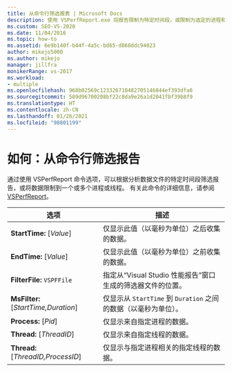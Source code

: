 ```yaml
---
title: 从命令行筛选报表 | Microsoft Docs
description: 使用 VSPerfReport.exe 将报告限制为特定时间段，或限制为选定的进程和线程。 本文列出了选项，并提供了说明。
ms.custom: SEO-VS-2020
ms.date: 11/04/2016
ms.topic: how-to
ms.assetid: 6e9b140f-b44f-4a5c-bd65-d868ddc94023
author: mikejo5000
ms.author: mikejo
manager: jillfra
monikerRange: vs-2017
ms.workload:
- multiple
ms.openlocfilehash: 968b02569c123326710482705146844ef393dfa6
ms.sourcegitcommit: 589d96700208bf22c8da9e26a1d2041fbf39b8f9
ms.translationtype: HT
ms.contentlocale: zh-CN
ms.lasthandoff: 01/26/2021
ms.locfileid: "98801199"
---
```

# <a name="how-to-filter-reports-from-the-command-line"></a>如何：从命令行筛选报告
通过使用 VSPerfReport 命令选项，可以根据分析数据文件的特定时间段筛选报告，或将数据限制到一个或多个进程或线程。 有关此命令的详细信息，请参阅 [VSPerfReport](../profiling/vsperfreport.md)。

|选项|描述|
|-------------|-----------------|
|**StartTime:** [*Value*]|仅显示此值（以毫秒为单位）之后收集的数据。|
|**EndTime:** [*Value*]|仅显示此值（以毫秒为单位）之前收集的数据。|
|**FilterFile:** `VSPFFile`|指定从“Visual Studio 性能报告”窗口生成的筛选器文件的位置。|
|**MsFilter:** [*StartTime,Duration*]|仅显示从 `StartTime` 到 `Duration` 之间的数据（以毫秒为单位）。|
|**Process:** [*Pid*]|仅显示来自指定进程的数据。|
|**Thread:** [*ThreadID*]|仅显示来自指定线程的数据。|
|**Thread:** [*ThreadID,ProcessID*]|仅显示与指定进程相关的指定线程的数据。|
